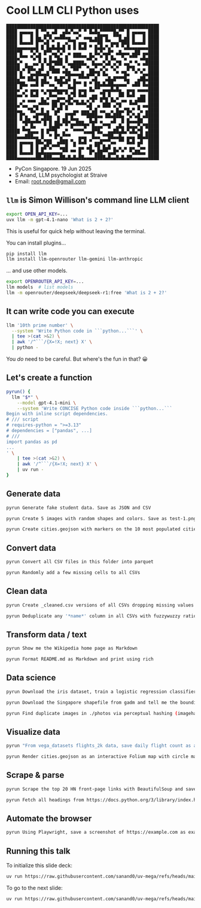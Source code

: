 # Cool LLM CLI Python uses

```
█████████████████████████████████████████████████████████
████ ▄▄▄▄▄ █ ▀▀▄ ▄█  ▄█▄▀▄▄▀ ▀ █▄█▄▀▀▀▀▀█▄▀▀ █ ▄▄▄▄▄ ████
████ █   █ █▄ █▀█ ▄▄██▄▄  ▄▀ ▄▄▄ ▄██▀█  ▀▀█ ▄█ █   █ ████
████ █▄▄▄█ █▀▀▄█ ▀ ▄  ▄▀▀█ ▄▄▄ ▀▀▀██ ▀▀▄▄▄▀███ █▄▄▄█ ████
████▄▄▄▄▄▄▄█ █ █▄█▄█▄█ █ █ █▄█ ▀ █▄█▄▀▄▀ ▀ ▀▄█▄▄▄▄▄▄▄████
████▀█   ▀▄▀▄ █▀▀▄▄▀▄▀ ▄ ▄▄▄   ▄ █▄▀▄▄█▀ ▄█▄▄▄ ▄██ ▄▄████
████▄▀▀▀ ▀▄▀█ ▄ █ ▀█▄ █  ▀▀▀▀▀▄█▀▄ ▀ █ █▄  ▀▄ ▀▀▀ ▄█▄████
████▄▀ ▄  ▄▄▀▄▀▄█▀███ ▀▄▄████▄  █▄▄▄▀▄█ ▄▀█ ▄▄▀ ▀▄ ▄█████
█████ ▄▀██▄ ▄█  ██▄▄ ▀▄ ▀██▀  ▀▄▄▀ ▄▀▄ ▀▄▀   █▀█ ▄ ▄ ████
████ █  ▀▄▄██▄▄█ ▀▀▀ ▀██▄▄▄▄█ ▄██▀█ █▄   ▀ ▀█▄  ▀ ▀▄▄████
████▄▀▀ ██▄█ ▄█ ▀ █▄█▀▄█ ▄ ▀▀▀▀ ▄█   ▄█▄█▀▀▀█▄   ▄██▄████
████▀██▄ ▄▄█ █▀▀▄▄ ▀█▀▀▄ █▀▀ █ ▀ ██▄█▄██▄▄▄▄▄▀ ▄██ █▄████
████▄▀ ▄ ▄▄▄ ▄ ▄▄▄█▄▄▄▄▀▀█ ▄▄▄ █▄▀▀ ▄▄▄█▄█▄  ▄▄▄ ▄▄▄▄████
████▄▄▀▄ █▄█  ▀ █▄▄▀▀ ▀▄▀█ █▄█  ▄▄ ▀█ █   ██ █▄█  ▄▄ ████
████  ▄ ▄▄▄  █▄▀ ▄▄█▀▀▄█▀▄▄ ▄ ▄▀█▀ █▀█ █▄▀ ▄▄ ▄ ▄███ ████
████▄▀▄▄  ▄▄▀▀▀▀ ██ █▀▄▀▀ ▀▀▀▀▄█  ▄ ███ ▄▀█   ▀▀▀▄ ▄▄████
████▄▄  ▀█▄▀ █ ▄ ▀▄█▀ ▀  ▄▄ ▄▄▄▀▄█ ▄▄  ▄ █▄▄▀█▄▀ ▀▄ ▄████
████ █▀▄  ▄█▀▀██▄ ▀▄  █▀█▀  ▀▀████▄▄ ██▄███▄ ▀▄▀▄█ ▄█████
████ ▀▄██▄▄█▄▀█▀█ ▄█ ██▄▀▀█▄▄  █▄█ ▄   ▄█  █ █▄▄▄██  ████
████  ▄▀ █▄   ▀ █▄██▀ ▀ █▀▀▀▀█▀ █▄▄▄▀▀█  ▄█▄ █▄▄▄▀▄▀█████
█████ ▀▀█▄▄▄ █ █▀▀█  ▄▀  ▀▀▀▀▄▄▄█▀█▄  ▄▄██▄█▄▀▄█▄▀█ ▄████
████▄▄▄███▄▄ █  ▀ █▀▄▀▀▀   ▄▄▄  █▄▄ ▀▀██▄▄█▄ ▄▄▄ ██▄█████
████ ▄▄▄▄▄ ██▄▀██  ▄███ ▀▄ █▄█ ▀ ▄▄█▀▀▀▄▄ ▀▀ █▄█ ▄█  ████
████ █   █ █ ▄█▀▄▀▀▀▄▄█  ▀ ▄▄ ▄█ ▀█ █▄█ ▄ ▄ ▄ ▄▄ ▀▄▄ ████
████ █▄▄▄█ █▄█▄▄▄▄▄▄▄▀▀ ▀▀ █   █▀▄██▀▀▄▄█▀ ▀  ▀▄██▄▄ ████
████▄▄▄▄▄▄▄██▄███▄▄▄██▄█▄█▄██▄▄▄▄████▄█▄▄█▄█▄██▄▄▄▄▄▄████
```

- PyCon Singapore. 19 Jun 2025
- S Anand, LLM psychologist at Straive
- Email: root.node@gmail.com

<!--

https://github.com/sanand0/talks/blob/main/2025-06-pycon-sg/llm-cli.md

https://api.qrserver.com/v1/create-qr-code/?size=150x150&data=https://github.com/sanand0/talks/blob/main/2025-06-pycon-sg/llm-cli.md

uvx --with pyqrcode qr2text --encode-text 'https://github.com/sanand0/talks/blob/main/2025-06-pycon-sg/llm-cli.md'

Ideas via https://chatgpt.com/share/6853b092-22f4-800c-ac15-3fe24e46f1ac
-->

## `llm` is Simon Willison's command line LLM client

```bash
export OPEN_API_KEY=...
uvx llm -m gpt-4.1-nano 'What is 2 + 2?'
```

This is useful for quick help without leaving the terminal.

You can install plugins...

```bash
pip install llm
llm install llm-openrouter llm-gemini llm-anthropic
```

... and use other models.

```bash
export OPENROUTER_API_KEY=...
llm models  # list models
llm -m openrouter/deepseek/deepseek-r1:free 'What is 2 + 2?'
```

## It can write code you can execute

````bash
llm '10th prime number' \
  --system 'Write Python code in ```python...```' \
  | tee >(cat >&2) \
  | awk '/^```/{X=!X; next} X' \
  | python -
````

You _do_ need to be careful.
But where's the fun in that? 😀

## Let's create a function

````bash
pyrun() {
  llm "$*" \
    --model gpt-4.1-mini \
    --system 'Write CONCISE Python code inside ```python...```
Begin with inline script dependencies.
# /// script
# requires-python = ">=3.13"
# dependencies = ["pandas", ...]
# ///
import pandas as pd
...
' \
    | tee >(cat >&2) \
    | awk '/^```/{X=!X; next} X' \
    | uv run -
}
````

## Generate data

```bash
pyrun Generate fake student data. Save as JSON and CSV
```

```bash
pyrun Create 5 images with random shapes and colors. Save as test-1.png, ...
```

```bash
pyrun Create cities.geojson with markers on the 10 most populated cities
```

## Convert data

```bash
pyrun Convert all CSV files in this folder into parquet
```

```bash
pyrun Randomly add a few missing cells to all CSVs
```

## Clean data

```bash
pyrun Create _cleaned.csv versions of all CSVs dropping missing values
```

```bash
pyrun Deduplicate any '*name*' column in all CSVs with fuzzywuzzy ratio of 90+
```

## Transform data / text

```bash
pyrun Show me the Wikipedia home page as Markdown
```

```bash
pyrun Format README.md as Markdown and print using rich
```

## Data science

```bash
pyrun Download the iris dataset, train a logistic regression classifier, and print the accuracy
```

```bash
pyrun Download the Singapore shapefile from gadm and tell me the bounding box
```

```bash
pyrun Find duplicate images in ./photos via perceptual hashing (imagehash) and output a CSV of dup clusters
```

## Visualize data

```bash
pyrun "From vega_datasets flights_2k data, save daily flight count as a line chart flights.png"
```

```bash
pyrun Render cities.geojson as an interactive Folium map with circle markers sized by population as cities.html
```

## Scrape & parse

```bash
pyrun Scrape the top 20 HN front-page links with BeautifulSoup and save as hn.json
```

```bash
pyrun Fetch all headings from https://docs.python.org/3/library/index.html and save to python_stdlib_headings.txt
```

## Automate the browser

```bash
pyrun Using Playwright, save a screenshot of https://example.com as example.png
```

## Running this talk

To initialize this slide deck:

```bash
uv run https://raw.githubusercontent.com/sanand0/uv-mega/refs/heads/main/slide.py llm-cli.md
```

To go to the next slide:

```bash
uv run https://raw.githubusercontent.com/sanand0/uv-mega/refs/heads/main/slide.py
```
